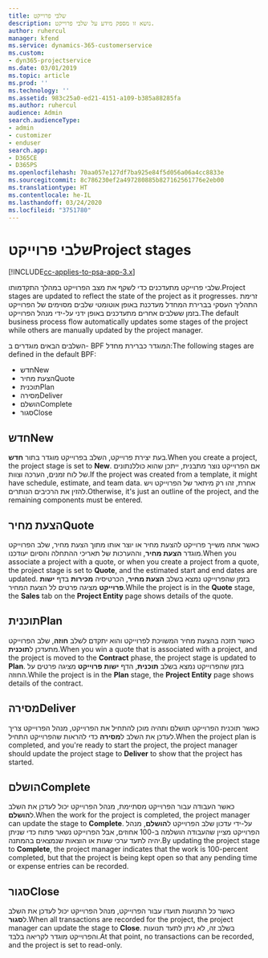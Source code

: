 ```yaml
---
title: שלבי פרוייקט
description: נושא זו מספק מידע על שלבי פרוייקט.
author: ruhercul
manager: kfend
ms.service: dynamics-365-customerservice
ms.custom:
- dyn365-projectservice
ms.date: 03/01/2019
ms.topic: article
ms.prod: ''
ms.technology: ''
ms.assetid: 983c25a0-ed21-4151-a109-b385a88285fa
ms.author: ruhercul
audience: Admin
search.audienceType:
- admin
- customizer
- enduser
search.app:
- D365CE
- D365PS
ms.openlocfilehash: 70aa057e127df7ba925e84f5d056a06a4cc8833e
ms.sourcegitcommit: 8c786230ef2a497280885b827162561776e2eb00
ms.translationtype: HT
ms.contentlocale: he-IL
ms.lasthandoff: 03/24/2020
ms.locfileid: "3751780"
---
```

# <a name="project-stages"></a><span data-ttu-id="94cc5-103">שלבי פרוייקט</span><span class="sxs-lookup"><span data-stu-id="94cc5-103">Project stages</span></span> 

[!INCLUDE[cc-applies-to-psa-app-3.x](../includes/cc-applies-to-psa-app-3x.md)]

<span data-ttu-id="94cc5-104">שלבי פרוייקט מתעדכנים כדי לשקף את מצב הפרוייקט במהלך התקדמותו.</span><span class="sxs-lookup"><span data-stu-id="94cc5-104">Project stages are updated to reflect the state of the project as it progresses.</span></span> <span data-ttu-id="94cc5-105">זרימת התהליך העסקי בברירת המחדל מעדכנת באופן אוטומטי שלבים מסוימים של הפרוייקט בזמן ששלבים אחרים מתעדכנים באופן ידני על-ידי מנהל הפרוייקט.</span><span class="sxs-lookup"><span data-stu-id="94cc5-105">The default business process flow automatically updates some stages of the project while others are manually updated by the project manager.</span></span> 

<span data-ttu-id="94cc5-106">השלבים הבאים מוגדרים ב- BPF המוגדר כברירת מחדל:</span><span class="sxs-lookup"><span data-stu-id="94cc5-106">The following stages are defined in the default BPF:</span></span>

- <span data-ttu-id="94cc5-107">חדש</span><span class="sxs-lookup"><span data-stu-id="94cc5-107">New</span></span>
- <span data-ttu-id="94cc5-108">הצעת מחיר</span><span class="sxs-lookup"><span data-stu-id="94cc5-108">Quote</span></span>
- <span data-ttu-id="94cc5-109">תוכנית</span><span class="sxs-lookup"><span data-stu-id="94cc5-109">Plan</span></span>
- <span data-ttu-id="94cc5-110">מסירה</span><span class="sxs-lookup"><span data-stu-id="94cc5-110">Deliver</span></span>
- <span data-ttu-id="94cc5-111">הושלם</span><span class="sxs-lookup"><span data-stu-id="94cc5-111">Complete</span></span>
- <span data-ttu-id="94cc5-112">סגור</span><span class="sxs-lookup"><span data-stu-id="94cc5-112">Close</span></span> 

## <a name="new"></a><span data-ttu-id="94cc5-113">חדש</span><span class="sxs-lookup"><span data-stu-id="94cc5-113">New</span></span>

<span data-ttu-id="94cc5-114">בעת יצירת פרוייקט, השלב בפרוייקט מוגדר בתור **חדש**.</span><span class="sxs-lookup"><span data-stu-id="94cc5-114">When you create a project, the project stage is set to **New**.</span></span> <span data-ttu-id="94cc5-115">אם הפרוייקט נוצר מתבנית, ייתכן שהוא כוללנתונים של לוח זמנים, הערכה וצוות.</span><span class="sxs-lookup"><span data-stu-id="94cc5-115">If the project was created from a template, it might have schedule, estimate, and team data.</span></span> <span data-ttu-id="94cc5-116">אחרת, זהו רק מיתאר של הפרוייקט ויש להזין את הרכיבים הנותרים.</span><span class="sxs-lookup"><span data-stu-id="94cc5-116">Otherwise, it's just an outline of the project, and the remaining components must be entered.</span></span>

## <a name="quote"></a><span data-ttu-id="94cc5-117">הצעת מחיר</span><span class="sxs-lookup"><span data-stu-id="94cc5-117">Quote</span></span>

<span data-ttu-id="94cc5-118">כאשר אתה משייך פרוייקט להצעת מחיר או יוצר אותו מתוך הצעת מחיר, שלב הפרוייקט מוגדר **הצעת מחיר**, וההערכות של תאריכי ההתחלה והסיום יעודכנו.</span><span class="sxs-lookup"><span data-stu-id="94cc5-118">When you associate a project with a quote, or when you create a project from a quote, the project stage is set to **Quote**, and the estimated start and end dates are updated.</span></span> <span data-ttu-id="94cc5-119">בזמן שהפרוייקט נמצא בשלב **הצעת מחיר**, הכרטיסיה **מכירות** בדף **ישות פרוייקט** מציגה פרטים לל הצעת המחיר.</span><span class="sxs-lookup"><span data-stu-id="94cc5-119">While the project is in the **Quote** stage, the **Sales** tab on the **Project Entity** page shows details of the quote.</span></span>

## <a name="plan"></a><span data-ttu-id="94cc5-120">תוכנית</span><span class="sxs-lookup"><span data-stu-id="94cc5-120">Plan</span></span>

<span data-ttu-id="94cc5-121">כאשר תזכה בהצעת מחיר המשויכת לפרוייקט והוא יתקדם לשלב **חוזה**, שלב הפרוייקט מתעדכן ל**תוכנית**.</span><span class="sxs-lookup"><span data-stu-id="94cc5-121">When you win a quote that is associated with a project, and the project is moved to the **Contract** phase, the project stage is updated to **Plan**.</span></span> <span data-ttu-id="94cc5-122">בזמן שהפרוייקט נמצא בשלב **תוכנית**, הדף **ישות פרוייקט** מציגה פרטים על החוזה.</span><span class="sxs-lookup"><span data-stu-id="94cc5-122">While the project is in the **Plan** stage, the **Project Entity** page shows details of the contract.</span></span>

## <a name="deliver"></a><span data-ttu-id="94cc5-123">מסירה</span><span class="sxs-lookup"><span data-stu-id="94cc5-123">Deliver</span></span>

<span data-ttu-id="94cc5-124">כאשר תוכנית הפרוייקט תושלם ותהיה מוכן להתחיל את הפרוייקט, מנהל הפרוייקט צריך לעדכן את השלב ל**מסירה** כדי להראות שהפרוייקט התחיל.</span><span class="sxs-lookup"><span data-stu-id="94cc5-124">When the project plan is completed, and you're ready to start the project, the project manager should update the project stage to **Deliver** to show that the project has started.</span></span>

## <a name="complete"></a><span data-ttu-id="94cc5-125">הושלם</span><span class="sxs-lookup"><span data-stu-id="94cc5-125">Complete</span></span> 

<span data-ttu-id="94cc5-126">כאשר העבודה עבור הפרוייקט מסתיימת, מנהל הפרוייקט יכול לעדכן את השלב ל**הושלם**.</span><span class="sxs-lookup"><span data-stu-id="94cc5-126">When the work for the project is completed, the project manager can update the stage to **Complete**.</span></span> <span data-ttu-id="94cc5-127">על-ידי עדכון שלב הפרוייקט ל**הושלם**, מנהל הפרוייקט מציין שהעבודה הושלמה ב-100 אחוזים, אבל הפרוייקט נשאר פתוח כדי שניתן יהיה לתעד ערכי שעות או הוצאות שנמצאים בהמתנה.</span><span class="sxs-lookup"><span data-stu-id="94cc5-127">By updating the project stage to **Complete**, the project manager indicates that the work is 100-percent completed, but that the project is being kept open so that any pending time or expense entries can be recorded.</span></span>

## <a name="close"></a><span data-ttu-id="94cc5-128">סגור</span><span class="sxs-lookup"><span data-stu-id="94cc5-128">Close</span></span>

<span data-ttu-id="94cc5-129">כאשר כל התנועות תועדו עבור הפרוייקט, מנהל הפרוייקט יכול לעדכן את השלב ל**סגור**.</span><span class="sxs-lookup"><span data-stu-id="94cc5-129">When all transactions are recorded for the project, the project manager can update the stage to **Close**.</span></span> <span data-ttu-id="94cc5-130">בשלב זה, לא ניתן לתעד תנועות והפרוייקט מוגדר לקריאה בלבד.</span><span class="sxs-lookup"><span data-stu-id="94cc5-130">At that point, no transactions can be recorded, and the project is set to read-only.</span></span>
